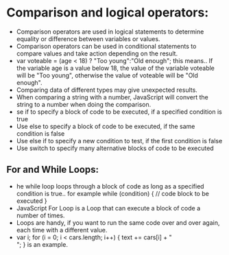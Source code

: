 # **Comparison and logical operators:**
- Comparison operators are used in logical statements to determine equality or difference between variables or values.
- Comparison operators can be used in conditional statements to compare values and take action depending on the result.
- var voteable = (age < 18) ? "Too young":"Old enough";  this means.. If the variable age is a value below 18, the value
  of the variable voteable will be "Too young", otherwise the value of voteable will be "Old enough".
- Comparing data of different types may give unexpected results.
- When comparing a string with a number, JavaScript will convert the string to a number when doing the comparison.
- se if to specify a block of code to be executed, if a specified condition is true
- Use else to specify a block of code to be executed, if the same condition is false
- Use else if to specify a new condition to test, if the first condition is false
- Use switch to specify many alternative blocks of code to be executed

## **For and While Loops:**
- he while loop loops through a block of code as long as a specified condition is true.. 
  for example while (condition) {
  // code block to be executed
}
- JavaScript For Loop is a Loop that can execute a block of code a number of times.
- Loops are handy, if you want to run the same code over and over again, each time with a different value.
- var i;
 for (i = 0; i < cars.length; i++) {
  text += cars[i] + "<br>";
}   is an example.
